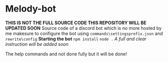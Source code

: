 # Melody-bot
**THIS IS NOT THE FULL SOURCE CODE THIS REPOSITORY WILL BE UPDATED SOON**
Source code of a discord bot which is no more hosted by me
makesure to configure the bot using `commands\settingsprefix.json` and `rewrite\config`
**Starting the bot**
```npm install```
```node .```
*A full and clear instruction will be added soon*


The help commands and not done fully but it will be done! 
